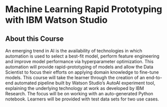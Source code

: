 # Machine Learning Rapid Prototyping with IBM Watson Studio

## About this Course


An emerging trend in AI is the availability of technologies in which automation is used to select a best-fit model, perform feature engineering and improve model performance via hyperparameter optimization. This automation will provide rapid-prototyping of models and allow the Data Scientist to focus their efforts on applying domain knowledge to fine-tune models. This course will take the learner through the creation of an end-to-end automated pipeline built by Watson Studio’s AutoAI experiment tool, explaining the underlying technology at work as developed by IBM Research. The focus will be on working with an auto-generated Python notebook. Learners will be provided with test data sets for two use cases.
